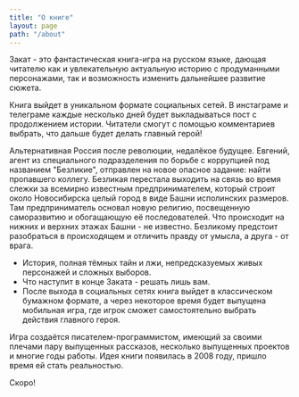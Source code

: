 ```yaml
---
title: "О книге"
layout: page
path: "/about"
---
```


Закат - это фантастическая книга-игра на русском языке, дающая читателю как и увлекательную актуальную историю с продуманными персонажами, так и возможность изменить дальнейшее развитие сюжета. 

Книга выйдет в уникальном формате социальных сетей. В инстаграме и телеграме каждые несколько дней будет выкладываться пост с продолжением истории. Читатели смогут с помощью комментариев выбрать, что дальше будет делать главный герой!


Альтернативная Россия после революции, недалёкое будущее. Евгений, агент из специального подразделения по борьбе с коррупцией под названием "Безликие", отправлен на новое опасное задание: найти пропавшего коллегу. Безликая перестала выходить на связь во время слежки за всемирно известным предпринимателем, который строит около Новосибирска целый город в виде Башни исполинских размеров. Там предприниматель основал новую религию, посвещенную саморазвитию и обогащающую её последователей. Что происходит на нижних и верхних этажах Башни - не известно. Безликому предстоит разобраться в происходящем и отличить правду от умысла, а друга - от врага.

* История, полная тёмных тайн и лжи, непредсказуемых живых персонажей и сложных выборов.
* Что наступит в конце Заката - решать лишь вам.
* После выхода в социальных сетях книга выйдет в классическом бумажном формате, а через некоторое время будет выпущена мобильная игра, где игрок сможет самостоятельно выбрать действия главного героя.

Игра создаётся писателем-программистом, имеющий за своими плечами пару выпущенных рассказов, несколько выпущенных проектов и многие годы работы. Идея книги появилась в 2008 году, пришло время ей стать реальностью.

Скоро!
